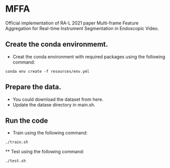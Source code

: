 # MFFA
Official implementation of RA-L 2021 paper Multi-frame Feature Aggregation for Real-time Instrument Segmentation in Endoscopic Video.

## Create the conda environmemt.
* Creat the conda environment with required packages using the following command:
```
conda env create -f resources/env.yml
```
## Prepare the data.
* You could download the dataset from here.
* Update the datase directory in main.sh.
## Run the code
* Train using the following command:
```
./train.sh
```
** Test using the following command:
```
./test.sh
```
